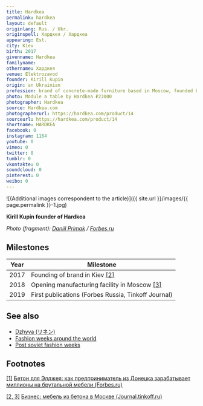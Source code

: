 ```yaml
---
title: Hardkea
permalink: hardkea
layout: default
originlang: Rus. / Ukr.
originspell: Хардкея / Хардкеa
appearing: Est.
city: Kiev
birth: 2017
givenname: Hardkea
familyname:
othername: Хардкея
venue: Elektrozavod
founder: Kirill Kupin
origin: an Ukrainian
profession: brand of concrete-made furniture based in Moscow, founded by Kirill Kupin
photo: Module a table by Hardkea ₽23000
photographer: Hardkea
source: Hardkea.com
photographerurl: https://hardkea.com/product/14
sourceurl: https://hardkea.com/product/14
shortname: HARDKEA
facebook: 0
instagram: 1164
youtube: 0
vimeo: 0
twitter: 0
tumblr: 0
vkontakte: 0
soundcloud: 0
pinterest: 0
weibo: 0
---
```


<!---
To edit top block see
icon "Meta Data"
on right menu
Full edit instructions
indexmod.gq/edit
-->

![(Additional images correspondent to the article)]({{ site.url }}/images/{{ page.permalink }}-1.jpg)

**Kirill Kupin founder of Hardkea**

*Photo (fragment): [Daniil Primak](https://www.forbes.ru/karera-i-svoy-biznes/384659-beton-dlya-eldzheya-kak-predprinimatel-iz-donecka-zarabatyvaet-milliony) / [Forbes.ru](https://www.forbes.ru/karera-i-svoy-biznes/384659-beton-dlya-eldzheya-kak-predprinimatel-iz-donecka-zarabatyvaet-milliony)*

## Milestones

|Year|Milestone|
|-|-|
|2017|Founding of brand in Kiev <span id="a2">[\[2\]](#f2)</span>|
|2018|Opening manufacturing facility in Moscow <span id="a2">[\[3\]](#f2)</span>|
|2019|First publications (Forbes Russia, Tinkoff Journal)|

## See also

+ [Dzhyva (リネン)](dzhyva)
+ [Fashion weeks around the world](fashion-weeks-around-the-world)
+ [Post soviet fashion weeks](post-soviet-fashion-weeks)

## Footnotes

[[1]](#a1) <span id="f1"></span> [Бетон для Элджея: как предприниматель из Донецка зарабатывает миллионы на брутальной мебели (Forbes.ru)](https://www.forbes.ru/karera-i-svoy-biznes/384659-beton-dlya-eldzheya-kak-predprinimatel-iz-donecka-zarabatyvaet-milliony)

[[2, 3]](#a2) <span id="f2"></span> [Бизнес: мебель из бетона в Москве (Journal.tinkoff.ru)](https://journal.tinkoff.ru/beton/)
